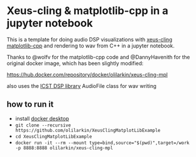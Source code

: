 # Xeus-cling & matplotlib-cpp in a jupyter notebook

This is a template for doing audio DSP visualizations with [xeus-cling](https://xeus-cling.readthedocs.io/en/latest/) [matplotlib-cpp](https://github.com/lava/matplotlib-cpp) and rendering to wav from C++ in a jupyter notebook.

Thanks to @wolfv for the matplotlib-cpp code and @DannyHavenith for the original docker image, which has been slightly modified:

https://hub.docker.com/repository/docker/olilarkin/xeus-cling-mpl

also uses the [ICST DSP library](https://www.zhdk.ch/en/research/icst/software-downloads-5379/downloads-dsp-library-5384) AudioFile class for wav writing


## how to run it
* install [docker desktop](https://www.docker.com)
* `git clone --recursive https://github.com/olilarkin/XeusClingMatplotLibExample`
* `cd XeusClingMatplotLibExample`
* `docker run -it --rm --mount type=bind,source="$(pwd)",target=/work -p 8888:8888 olilarkin/xeus-cling-mpl`
